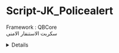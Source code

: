 # Script-JK_Policealert
<p> Framework : QBCore <br/>  سكربت الاستنفار الامنى  </p>

<details>

![weaponsonback|690x388](https://www.youtube.com/watch?v=VBNYcM47GoM)
<iframe width="560" height="315" src="https://www.youtube.com/embed/VBNYcM47GoM" title="YouTube video player" frameborder="0" allow="accelerometer; autoplay; clipboard-write; encrypted-media; gyroscope; picture-in-picture" allowfullscreen></iframe>
</details>
